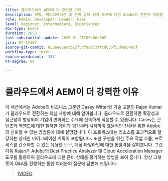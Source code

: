 ```yaml
---
title: 클라우드에서 AEM이 더 강력한 이유
description: 계획, 마이그레이션 및 준비 상태 평가 도구에 대한 Adobe의 전문가 지침을 통해 클라우드로 전환
role: Admin, Developer, Leader, User
level: Beginner, Intermediate, Experienced
doc-type: Event
duration: 2653
last-substantial-update: 2025-01-25T00:00:00Z
jira: KT-17167
source-git-commit: 852eec6eccb1cf5cf99d73ffcd635f55fed846cf
workflow-type: tm+mt
source-wordcount: '155'
ht-degree: 0%

---
```



# 클라우드에서 AEM이 더 강력한 이유

이 세션에서는 Adobe의 비즈니스 고문인 Casey Witter와 기술 고문인 Rajan Kumar가 클라우드로 전환하는 핵심 사항에 대해 알아봅니다. 클라우드로 전환하면 확장성과 접근성이 향상되어 기업이 변화하는 수요에 신속하게 적응할 수 있습니다. Casey는 콘텐츠와 백엔드에 대한 철저한 계획과 평가부터 시작하여 효율적인 전환을 위한 Adobe의 신뢰할 수 있는 방법론에 대해 설명합니다. 이 프로세스에는 리소스를 효과적으로 할당하는 상세한 마이그레이션 계획이 포함됩니다. 또한 구현을 위한 주요 작업 흐름, 프로세스를 간소화할 수 있는 유용한 도구, 예상 타임라인에 대한 통찰력을 살펴봅니다. 그런 다음 Rajan은 Adobe의 Best Practice Analyzer 및 Cloud Acceleration Manager 도구를 활용하여 클라우드에 대한 준비 상태를 평가하는 방법을 보여 줍니다. 항상 그렇듯이 Q&amp;A를 진행하는 동안 여러분의 질문에 답변해 드립니다.

>[!VIDEO](https://video.tv.adobe.com/v/3443023/?learn=on&enablevpops)
